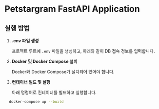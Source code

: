 # Petstargram FastAPI Application

## 실행 방법

1. **.env 파일 생성**

   프로젝트 루트에 `.env` 파일을 생성하고, 아래와 같이 DB 접속 정보를 입력합니다.

2. **Docker 및 Docker Compose 설치**

   Docker와 Docker Compose가 설치되어 있어야 합니다.

3. **컨테이너 빌드 및 실행**

   아래 명령어로 컨테이너를 빌드하고 실행합니다.

```bash
  docker-compose up --build

